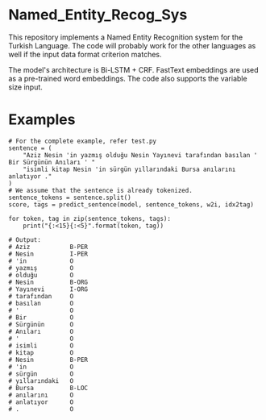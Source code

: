 # Named_Entity_Recog_Sys

This repository implements a Named Entity Recognition system for the Turkish Language. The code will probably work for the other languages as well if the input data format criterion matches.

The model's architecture is Bi-LSTM + CRF. FastText embeddings are used as a pre-trained word embeddings. The code also supports the variable size input.

# Examples
```
# For the complete example, refer test.py
sentence = (
    "Aziz Nesin 'in yazmış olduğu Nesin Yayınevi tarafından basılan ' Bir Sürgünün Anıları ' "
    "isimli kitap Nesin 'in sürgün yıllarındaki Bursa anılarını anlatıyor ."
)
# We assume that the sentence is already tokenized.
sentence_tokens = sentence.split()
score, tags = predict_sentence(model, sentence_tokens, w2i, idx2tag)

for token, tag in zip(sentence_tokens, tags):
    print("{:<15}{:<5}".format(token, tag))

# Output:
# Aziz           B-PER
# Nesin          I-PER
# 'in            O
# yazmış         O
# olduğu         O
# Nesin          B-ORG
# Yayınevi       I-ORG
# tarafından     O
# basılan        O
# '              O
# Bir            O
# Sürgünün       O
# Anıları        O
# '              O
# isimli         O
# kitap          O
# Nesin          B-PER
# 'in            O
# sürgün         O
# yıllarındaki   O
# Bursa          B-LOC
# anılarını      O
# anlatıyor      O
# .              O
```
